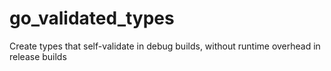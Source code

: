 # go_validated_types
Create types that self-validate in debug builds, without runtime overhead in release builds
